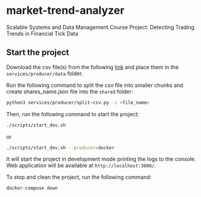 # market-trend-analyzer

Scalable Systems and Data Management Course Project: Detecting Trading Trends in Financial Tick Data

## Start the project

Download the csv file(s) from the following [link](https://zenodo.org/records/6382482) and place them in the `services/producer/data` folder.

Run the following command to split the csv file into smaller chunks and create shares_name.json file into the `shared` folder:

```bash
python3 services/producer/split-csv.py -i <file_name>
```

Then, run the following command to start the project:

```bash
./scripts/start_dev.sh
```
or 
```bash
./scripts/start_dev.sh --producer=docker
```

It will start the project in development mode printing the logs to the console. Web application will be available at `http://localhost:3000/`.

To stop and clean the project, run the following command:

```bash
docker-compose down
```
